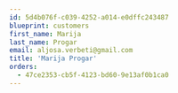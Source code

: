 ```yaml
---
id: 5d4b076f-c039-4252-a014-e0dffc243487
blueprint: customers
first_name: Marija
last_name: Progar
email: aljosa.verbeti@gmail.com
title: 'Marija Progar'
orders:
  - 47ce2353-cb5f-4123-bd60-9e13af0b1ca0
---
```

